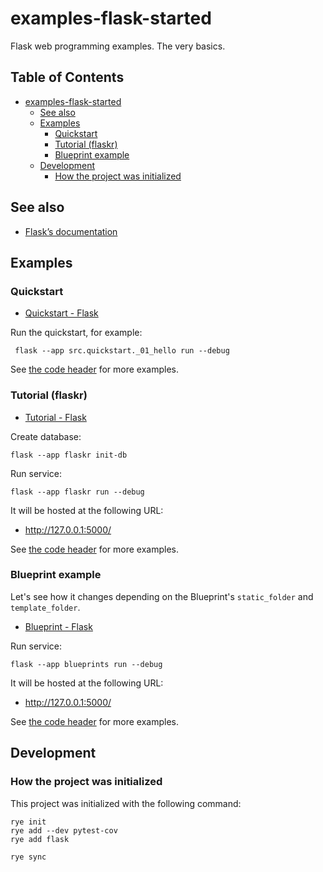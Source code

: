 # examples-flask-started

Flask web programming examples. The very basics.


## Table of Contents <!-- omit in toc -->

- [examples-flask-started](#examples-flask-started)
  - [See also](#see-also)
  - [Examples](#examples)
    - [Quickstart](#quickstart)
    - [Tutorial (flaskr)](#tutorial-flaskr)
    - [Blueprint example](#blueprint-example)
  - [Development](#development)
    - [How the project was initialized](#how-the-project-was-initialized)


## See also

- [Flask’s documentation](https://flask.palletsprojects.com/)


## Examples

### Quickstart

- [Quickstart - Flask](https://flask.palletsprojects.com/en/3.0.x/quickstart/)

Run the quickstart, for example:

```shell
 flask --app src.quickstart._01_hello run --debug
```

See [the code header](./src/quickstart/) for more examples.


### Tutorial (flaskr)

- [Tutorial - Flask](https://flask.palletsprojects.com/en/3.0.x/tutorial/)

Create database:

```shell
flask --app flaskr init-db
```

Run service:

```shell
flask --app flaskr run --debug
```

It will be hosted at the following URL:

- <http://127.0.0.1:5000/>

See [the code header](./src/flaskr/) for more examples.


### Blueprint example

Let's see how it changes depending on the Blueprint's `static_folder` and `template_folder`.

- [Blueprint - Flask](https://flask.palletsprojects.com/en/3.0.x/blueprints/)

Run service:

```shell
flask --app blueprints run --debug
```

It will be hosted at the following URL:

- <http://127.0.0.1:5000/>

See [the code header](./src/blueprints/) for more examples.


## Development

### How the project was initialized

This project was initialized with the following command:

```shell
rye init
rye add --dev pytest-cov
rye add flask

rye sync
```
